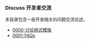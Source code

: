 ### Discuss 开发者交流
本目录包含一些开发相关的问题交流论述。

* [0000-讨论样式模版](./0000-讨论样式模版.md "讨论样式模版")
* [0001-FAQs](./0001-FAQs.md "FAQs")
